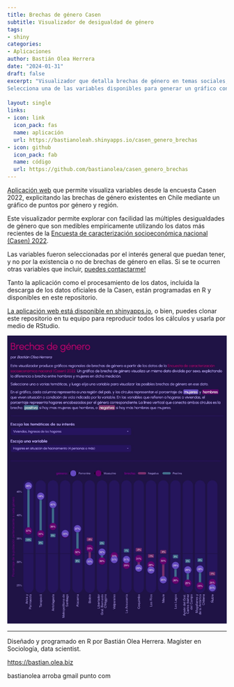 ```yaml
---
title: Brechas de género Casen
subtitle: Visualizador de desigualdad de género
tags:
- shiny
categories:
- Aplicaciones
author: Bastián Olea Herrera
date: "2024-01-31"
draft: false
excerpt: "Visualizador que detalla brechas de género en temas sociales, de vivienda e ingresos, para analizar variables en las que las mujeres experimentan peores condiciones de vida, a nivel regional
Selecciona una de las variables disponibles para generar un gráfico con todas las regiones del país, donde se detalla el porcentaje de la población femenina y masculina afectada por la variable seleccionada, o si eliges variables de vivienda o familia, el porcentaje de hogares con jefatura femenina o masculina correspondientes. Los puntos del gráfico además se detallan con las brechas o diferencias entre géneros existentes, volviendo explícitas las desigualdades o ausencia de las mismas."

layout: single
links:
- icon: link
  icon_pack: fas
  name: aplicación
  url: https://bastianoleah.shinyapps.io/casen_genero_brechas
- icon: github
  icon_pack: fab
  name: código
  url: https://github.com/bastianolea/casen_genero_brechas
---
```


[Aplicación web](https://bastianoleah.shinyapps.io/casen_brechas_genero) que permite visualiza variables desde la encuesta Casen 2022, explicitando las brechas de género existentes en Chile mediante un gráfico de puntos por género y región.

Este visualizador permite explorar con facilidad las múltiples desigualdades de género que son medibles empíricamente utilizando los datos más recientes de la [Encuesta de caracterización socioeconómica nacional (Casen) 2022](https://observatorio.ministeriodesarrollosocial.gob.cl/encuesta-casen-2022).

Las variables fueron seleccionadas por el interés general que puedan tener, y no por la existencia o no de brechas de género en ellas. Si se te ocurren otras variables que incluir, [puedes contactarme!](https://bastian.olea.biz)

Tanto la aplicación como el procesamiento de los datos, incluida la descarga de los datos oficiales de la Casen, están programadas en R y disponibles en este repositorio.

[La aplicación web está disponible en shinyapps.io](https://bastianoleah.shinyapps.io/casen_brechas_genero), o bien, puedes clonar este repositorio en tu equipo para reproducir todos los cálculos y usarla por medio de RStudio.

![Brechas de género Casen 2022](brechas_de_genero_casen_2022.jpg)

----

Diseñado y programado en R por Bastián Olea Herrera. Magíster en Sociología, data scientist.

https://bastian.olea.biz

bastianolea arroba gmail punto com